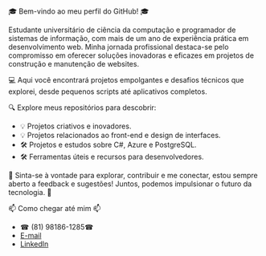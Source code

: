 🎓 Bem-vindo ao meu perfil do GitHub! 🎓

Estudante universitário de ciência da computação e programador de sistemas de informação, com mais de um ano de experiência prática em desenvolvimento web. Minha jornada profissional destaca-se pelo compromisso em oferecer soluções inovadoras e eficazes em projetos de construção e manutenção de websites.


💻 Aqui você encontrará projetos empolgantes e desafios técnicos que explorei, desde pequenos scripts até aplicativos completos.

🔍 Explore meus repositórios para descobrir:

- 💡 Projetos criativos e inovadores.
- 💡 Projetos relacionados ao front-end e design de interfaces.
- 🛠️ Projetos e estudos sobre C#, Azure e PostgreSQL.
- 🛠️ Ferramentas úteis e recursos para desenvolvedores.

🌟 Sinta-se à vontade para explorar, contribuir e me conectar, estou sempre aberto a feedback e sugestões! Juntos, podemos impulsionar o futuro da tecnologia. 🌟

📫 Como chegar até mim 📫
- ☎ (81) 98186-1285☎
- <a href="mailto:gabriel1902008@hotmail.com" target="_blank">E-mail</a><br>
- <a href = "https://www.linkedin.com/in/gabriel-mendes-roque-622396124/" target="_blank"> LinkedIn</a>

<!---
GabrielMendes16/GabrielMendes16 is a ✨ special ✨ repository because its `README.md` (this file) appears on your GitHub profile.
You can click the Preview link to take a look at your changes.
--->

